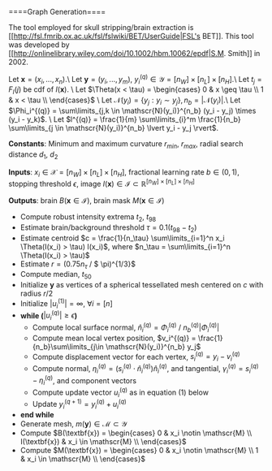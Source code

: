 ====Graph Generation====

The tool employed for skull stripping/brain extraction is [[http://fsl.fmrib.ox.ac.uk/fsl/fslwiki/BET/UserGuide|FSL's BET]]. This tool was developed by [[http://onlinelibrary.wiley.com/doi/10.1002/hbm.10062/epdf|S.M. Smith]] in 2002.

Let $\textbf{x} = (x_i, ... , x_n)$.\\
Let $\textbf{y} = (y_i, ... , y_m)$, $y_i^{(q)} \in \mathscr{Y} =[n_W] \times [n_L] \times [n_H]$.\\
Let $t_j = F_I(j)$ be cdf of $I(\textbf{x})$. \\
Let $\Theta(x < \tau) = \begin{cases} 0 & x \geq \tau \\ 1 & x < \tau \\ \end{cases}$ \\
Let $\mathcal{N}(y_i) = \{ y_j : y_i \sim y_j\}, n_b=\lvert \mathcal{N}(y_i) \rvert$.\\
Let $\Phi_i^{(q)} = \sum\limits_{j,k \in \mathscr{N}(y_i)}^{n_b} (y_i - y_j) \times (y_i - y_k)$. \\
Let $l^{(q)} = \frac{1}{m} \sum\limits_{i}^m \frac{1}{n_b} \sum\limits_{j \in \mathscr{N}(y_i)}^{n_b} \lvert y_i - y_j \rvert$.

**Constants**: Minimum and maximum curvature $r_{min}$, $r_{max}$, radial search distance $d_1$, $d_2$

**Inputs**: $x_i \in \mathscr{X}= [n_W] \times [n_L] \times [n_H]$, fractional learning rate $b \in (0,1)$, stopping threshold $\epsilon$, image $I(\textbf{x}) \in \mathscr{I} \subset \mathbb{R}^{[n_W] \times [n_L] \times [n_H]}$

**Outputs**: brain $B(\textbf{x} \in \mathscr{I})$, brain mask $M(\textbf{x} \in \mathscr{I})$

  - Compute robust intensity extrema $t_2$, $t_{98}$
  - Estimate brain/background threshold $\tau = 0.1(t_{98} - t_{2})$
  - Estimate centroid $c = \frac{1}{n_\tau} \sum\limits_{i=1}^n x_i \Theta(I(x_i) > \tau) I(x_i)$, where $n_\tau = \sum\limits_{i=1}^n \Theta(I(x_i) > \tau)$
  - Estimate $r = (0.75 n_\tau$ / $ \pi)^{1/3}$
  - Compute median, $t_{50}$
  - Initialize $\textbf{y}$ as vertices of a spherical tessellated mesh centered on $c$ with radius $r/2$
  - Initialize $\lvert u_i^{(1)} \rvert = \infty$, $\forall i=[n]$
  - **while (**$\lvert u_i^{(q)} \rvert \geq \epsilon$**)**
    - Compute local surface normal, $\hat{n}_i^{(q)} = \Phi_i^{(q)}$ / $n_b^{(q)} \lvert \Phi_i^{(q)} \rvert$
    - Compute mean local vertex position, $v_i^{(q)} = \frac{1}{n_b}\sum\limits_{j\in \mathscr{N}(y_i)}^{n_b} y_j$
    - Compute displacement vector for each vertex, $s_i^{(q)} = y_i - v_i^{(q)}$
    - Compute normal, $\eta_i^{(q)} = (s_i^{(q)} \cdot \hat{n}_i^{(q)}) \hat{n}_i^{(q)}$, and tangential, $\gamma_i^{(q)} = s_i^{(q)} - \eta_i^{(q)}$, and component vectors
    - Compute update vector $u_i^{(q)}$ as in equation $(1)$ below
    - Update $y_i^{(q+1)} = y_i^{(q)} + u_i^{(q)}$
  - **end while**
  - Generate mesh, $m(\textbf{y}) \in \mathscr{M} \subset \mathscr{Y}$
  - Compute $B(\textbf{x}) = \begin{cases} 0 & x_i \notin \mathscr{M} \\ I(\textbf{x}) & x_i \in \mathscr{M} \\ \end{cases}$
  - Compute $M(\textbf{x}) = \begin{cases} 0 & x_i \notin \mathscr{M} \\ 1 & x_i \in \mathscr{M} \\ \end{cases}$

